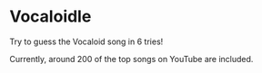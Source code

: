 # Vocaloidle

Try to guess the Vocaloid song in 6 tries!

Currently, around 200 of the top songs on YouTube are included.
